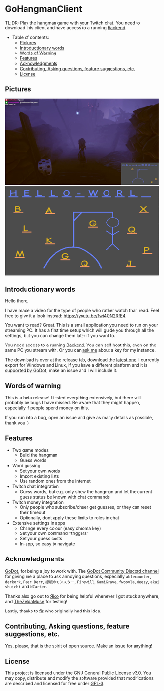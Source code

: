 # GoHangmanClient

TL;DR: Play the hangman game with your Twitch chat. You need to download this client and have access to a running [Backend](https://github.com/Poolitzer/GoHangmanServer).

* Table of contents:
  * [Pictures](#pictures)
  * [Introductionary words](#introductionary-words)
  * [Words of Warning](#words-of-warning)
  * [Features](#features)
  * [Acknowledgments](#acknowledgments)
  * [Contributing, Asking questions, feature suggestions, etc.](#contributing-asking-questions-feature-suggestions-etc)
  * [License](#license)

## Pictures
<p float="left">
  <img src="/showcaseIngame.png" width="500" />
  <img src="/showcase.png" width="500" />
</p>

## Introductionary words
Hello there. 

I have made a video for the type of people who rather watch than read. Feel free to give it a look instead: https://youtu.be/fwi4ON2RfE4.

You want to read? Great. This is a small application you need to run on your streaming PC. It has a first time setup which will guide you through all the settings, but you can change them later if you want to.

You need access to a running [Backend](https://github.com/Poolitzer/GoHangmanServer). You can self host this, even on the same PC you stream with. Or you can [ask me](https://poolitzer.eu/#contact) about a key for my instance.

The download is over at the release tab, download the [latest one](https://github.com/Poolitzer/GoHangmanClient/releases/latest). I currently export for Windows and Linux, if you have a different platform and it is [supported by GoDot](https://docs.godotengine.org/en/stable/about/faq.html#which-platforms-are-supported-by-godot), make an issue and I will include it.

## Words of warning

This is a beta release! I tested everything extensively, but there will probably be bugs I have missed. Be aware that they might happen, especially if people spend money on this.

If you run into a bug, open an issue and give as many details as possible, thank you :)


## Features

- Two game modes
  - Build the hangman
  - Guess words
- Word gussing
  - Set your own words
  - Import existing lists
  - Use random ones from the internet
- Twitch chat integration
  - Guess words, but e.g. only show the hangman and let the current guess status be known with chat commands
- Twitch money integration 
  - Only people who subscribe/cheer get guesses, or they can reset their timeout
  - Optionally, dont apply these limits to roles in chat
- Extensive settings in apps
  - Change every colour (easy chroma key)
  - Set your own command "triggers"
  - Set your guess costs
  - In-app, so easy to navigate
 
 ## Acknowledgments
 
[GoDot](https://godotengine.org/), for being a joy to work with. The [GoDot Community Discord channel](https://discord.com/invite/4JBkykG) for giving me a place to ask annoying questions, especially `ablecounter`, `derkork`, `Faer Derr`, `緑眼のモンスター`, `Firewill`, `KamiGrave`, `fwoovla`, `Weezy`, `akai shuichi` and `NCarter`.

Thanks also go out to [Яico](https://github.com/d-Rickyy-b) for being helpful whenever I got stuck anywhere, and [TheZeldaMuse](https://www.twitch.tv/thezeldamuse) for testing!

Lastly, thanks to [fir](https://www.twitch.tv/fir_) who originally had this idea.
 
## Contributing, Asking questions, feature suggestions, etc.
Yes, please, that is the spirit of open source. Make an issue for anything!
 
## License 
This project is licensed under the GNU General Public License v3.0. You may copy, distribute and modify the software provided that modifications are described and licensed for free under [GPL-3](./license).
